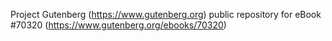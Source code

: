 Project Gutenberg (https://www.gutenberg.org) public repository for
eBook #70320 (https://www.gutenberg.org/ebooks/70320)
